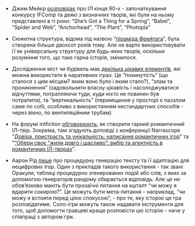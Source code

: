 * Джим Мейєр [розповідає](https://www.filfre.net/2024/11/retro-no-more-interactive-fiction-of-the-early-comp-era/) про ІЛ кінця 90-х - започаткування конкурсу IFComp та деякі з визначних творів, які були на ньому представлені в ті роки: “She’s Got a Thing for a Spring”, “Babel”, “Spider and Web”, “Anchorhead”, “The Plant”, “Photopia”

* Сюжетна структура, відома під назвою “[піраміда Фрейтага](https://mythcreants.com/blog/freytags-pyramid-is-outdated-heres-what-to-do-instead/)”, була створена більше двохсот років тому. Але не варто використовувати її як універсальну структуру для будь-яких творів, оскільки розуміння того, що таке гарна історія, змінилося. 

* Дослідження міст чи будівель має [декілька цікавих елементів](https://farfarfutures.wordpress.com/2024/06/10/urban-exploration-in-narrative-games/), які можна використати в наративних іграх. Це “покинутість” (що сталося з цим місцем? яким воно було і яким стало?), “злам та проникнення” (задовольнити власну цікавість і насолоджуватися відчуттями, потрапляючи туди, куди ніхто не повинен був потрапити), та “вертикальність” (переміщення у просторі є паззлом саме по собі, особливо з використанням нестандартних способів - через вікно, по вентиляційним трубам)

* На форумі intfiction [обговорюють](https://intfiction.org/t/what-makes-good-romance-if-resources-advice-examples/72166), як створити гарний романтичний ІЛ-твір. Зокрема, там згадують доповіді з конференції Narrascope “[Довіра, пристрасть та унікальність: написання романтичних ігор](https://www.youtube.com/watch?v=OS9Tpu4PsJY)”
та “[“Обери своє “жили довго і щасливо”: вибір та агентність в романтичних ІЛ-творах](https://www.youtube.com/watch?v=Of-POTfsoxw)”.

* Аарон Рід [пише](https://if50.substack.com/p/procedural-text-and-tabletop-roleplaying) про процедурну генерацію тексту та її адаптацію для нецифрових ігор. Один з прикладів такого використання - так звані Оракули, таблиці процедурно згенерованих подій або слів, з яких за допомогою генераторів рандому обирається відповідь. Але це не обов’язково мають бути прозаїчні питання на кшталт “чи можу я вдарити сокирою?”. Це можуть бути мета-питання - наприклад, “чи можу я встояти перед цією спокусою”, - про те, яку історію ця гра розповідатиме. Соло-ігри можуть також надавати інструменти для того, щоб допомогти гравцеві краще розповісти цю історію - наче у співпраці з автором гри.